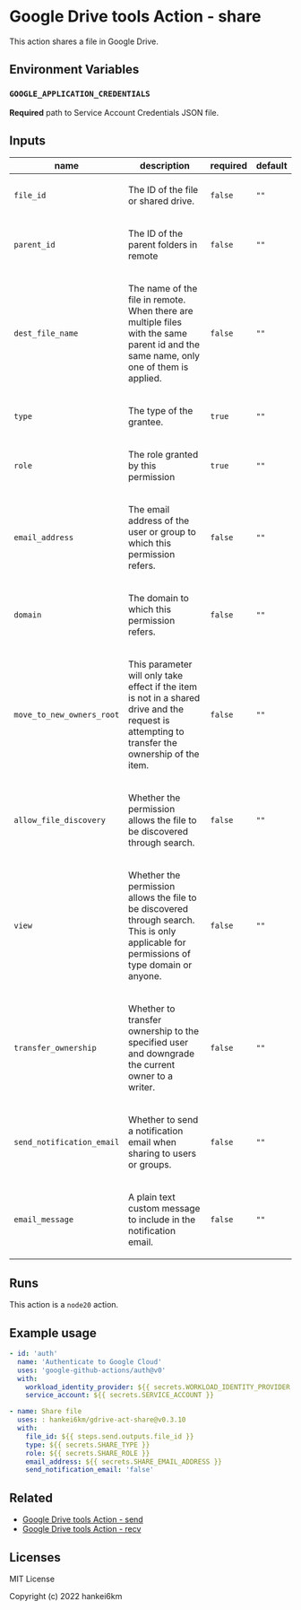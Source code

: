 # Google Drive tools Action - share

This action shares a file in Google Drive.

## Environment Variables

### `GOOGLE_APPLICATION_CREDENTIALS`

**Required** path to Service Account Credentials JSON file.

## Inputs

| name | description | required | default |
| --- | --- | --- | --- |
| `file_id` | <p>The ID of the file or shared drive.</p> | `false` | `""` |
| `parent_id` | <p>The ID of the parent folders in remote</p> | `false` | `""` |
| `dest_file_name` | <p>The name of the file in remote. When there are multiple files with the same parent id and the same name, only one of them is applied.</p> | `false` | `""` |
| `type` | <p>The type of the grantee.</p> | `true` | `""` |
| `role` | <p>The role granted by this permission</p> | `true` | `""` |
| `email_address` | <p>The email address of the user or group to which this permission refers.</p> | `false` | `""` |
| `domain` | <p>The domain to which this permission refers.    </p> | `false` | `""` |
| `move_to_new_owners_root` | <p>This parameter will only take effect if the item is not in a shared drive and the request is attempting to transfer the ownership of the item.</p> | `false` | `""` |
| `allow_file_discovery` | <p>Whether the permission allows the file to be discovered through search.</p> | `false` | `""` |
| `view` | <p>Whether the permission allows the file to be discovered through search. This is only applicable for permissions of type domain or anyone.</p> | `false` | `""` |
| `transfer_ownership` | <p>Whether to transfer ownership to the specified user and downgrade the current owner to a writer.</p> | `false` | `""` |
| `send_notification_email` | <p>Whether to send a notification email when sharing to users or groups.</p> | `false` | `""` |
| `email_message` | <p>A plain text custom message to include in the notification email.</p> | `false` | `""` |



## Runs

This action is a `node20` action.

## Example usage

```yaml
- id: 'auth'
  name: 'Authenticate to Google Cloud'
  uses: 'google-github-actions/auth@v0'
  with:
    workload_identity_provider: ${{ secrets.WORKLOAD_IDENTITY_PROVIDER }}
    service_account: ${{ secrets.SERVICE_ACCOUNT }}

- name: Share file
  uses: : hankei6km/gdrive-act-share@v0.3.10
  with:
    file_id: ${{ steps.send.outputs.file_id }}
    type: ${{ secrets.SHARE_TYPE }}
    role: ${{ secrets.SHARE_ROLE }}
    email_address: ${{ secrets.SHARE_EMAIL_ADDRESS }}
    send_notification_email: 'false'
```

## Related

- [Google Drive tools Action - send](https://github.com/hankei6km/gdrive-act-send)
- [Google Drive tools Action - recv](https://github.com/hankei6km/gdrive-act-recv)

## Licenses

MIT License

Copyright (c) 2022 hankei6km
